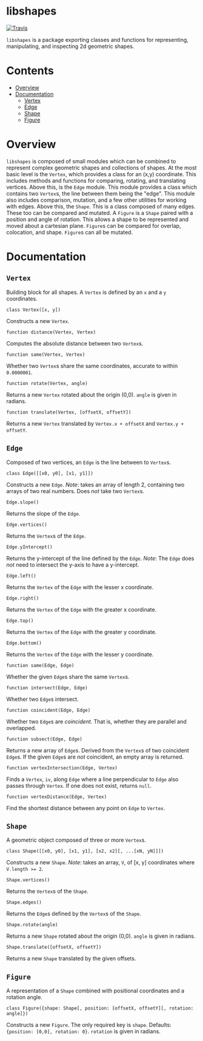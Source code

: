 libshapes
====

[![Travis](https://img.shields.io/travis/gabesullice/libshapes.svg)](https://travis-ci.org/gabesullice/libshapes)

`libshapes` is a package exporting classes and functions for representing, manipulating, and inspecting 2d geometric shapes.

# Contents

- [Overview](#overview)
- [Documentation](#documentation)
  - [Vertex](#vertex)
  - [Edge](#edge)
  - [Shape](#shape)
  - [Figure](#figure)

# Overview

`libshapes` is composed of small modules which can be combined to represent complex geometric shapes and collections of shapes. At the most basic level is the `Vertex`, which provides a class for an (x,y) coordinate. This includes methods and functions for comparing, rotating, and translating vertices. Above this, is the `Edge` module. This module provides a class which contains two `Vertex`s, the line between them being the "edge". This module also includes comparison, mutation, and a few other utilities for working with edges. Above this, the `Shape`. This is a class composed of many edges. These too can be compared and mutated. A `Figure` is a `Shape` paired with a position and angle of rotation. This allows a shape to be represented and moved about a cartesian plane. `Figure`s can be compared for overlap, colocation, and shape. `Figure`s can all be mutated.

# Documentation

## `Vertex`
Building block for all shapes. A `Vertex` is defined by an `x` and a `y` coordinates.

`class Vertex([x, y])`

Constructs a new `Vertex`.

`function distance(Vertex, Vertex)`

Computes the absolute distance between two `Vertex`s.

`function same(Vertex, Vertex)`

Whether two `Vertex`s share the same coordinates, accurate to within `0.0000001`.

`function rotate(Vertex, angle)`

Returns a new `Vertex` rotated about the origin (0,0). `angle` is given in radians.

`function translate(Vertex, [offsetX, offsetY])`

Returns a new `Vertex` translated by `Vertex.x + offsetX` and `Vertex.y + offsetY`.


## `Edge`
Composed of two vertices, an `Edge` is the line between to `Vertex`s.

`class Edge([[x0, y0], [x1, y1]])`

Constructs a new `Edge`. _Note_: takes an array of length 2, containing two arrays of two real numbers. Does _not_ take two `Vertex`s.

`Edge.slope()`

Returns the slope of the `Edge`.

`Edge.vertices()`

Returns the `Vertex`s of the `Edge`.

`Edge.yIntercept()`

Returns the y-intercept of the line defined by the `Edge`. _Note_: The `Edge` does _not_ need to intersect the y-axis to have a y-intercept.

`Edge.left()`

Returns the `Vertex` of the `Edge` with the lesser x coordinate.

`Edge.right()`

Returns the `Vertex` of the `Edge` with the greater x coordinate.

`Edge.top()`

Returns the `Vertex` of the `Edge` with the greater y coordinate.

`Edge.bottom()`

Returns the `Vertex` of the `Edge` with the lesser y coordinate.

`function same(Edge, Edge)`

Whether the given `Edge`s share the same `Vertex`s.

`function intersect(Edge, Edge)`

Whether two `Edge`s intersect.

`function coincident(Edge, Edge)`

Whether two `Edge`s are _coincident_. That is, whether they are parallel and overlapped.

`function subsect(Edge, Edge)`

Returns a new array of `Edge`s. Derived from the `Vertex`s of two coincident `Edge`s. If the given `Edge`s are _not_ coincident, an empty array is returned.

`function vertexIntersection(Edge, Vertex)`

Finds a `Vertex`, `iv`, along `Edge` where a line perpendicular to `Edge` also passes through `Vertex`. If one does not exist, returns `null`.

`function vertexDistance(Edge, Vertex)`

Find the shortest distance between any point on `Edge` to `Vertex`.

## `Shape`
A geometric object composed of three or more `Vertex`s.

`class Shape([[x0, y0], [x1, y1], [x2, x2][, ...[xN, yN]]])`

Constructs a new `Shape`. _Note_: takes an array, `V`, of [x, y] coordinates where `V.length >= 2`.

`Shape.vertices()`

Returns the `Vertex`s of the `Shape`.

`Shape.edges()`

Returns the `Edge`s defined by the `Vertex`s of the `Shape`.

`Shape.rotate(angle)`

Returns a new `Shape` rotated about the origin (0,0). `angle` is given in radians.

`Shape.translate([offsetX, offsetY])`

Returns a new `Shape` translated by the given offsets.

## `Figure`
A representation of a `Shape` combined with positional coordinates and a rotation angle.

`class Figure({shape: Shape[, position: [offsetX, offsetY][, rotation: angle]})`

Constructs a new `Figure`. The only required key is `shape`. Defaults: `{position: [0,0], rotation: 0}`. `rotation` is given in radians.
